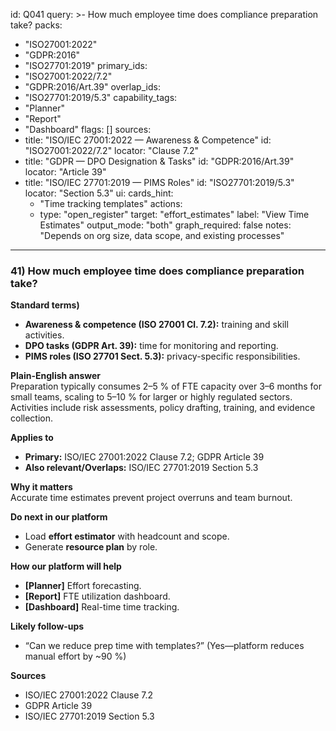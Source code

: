 id: Q041
query: >-
  How much employee time does compliance preparation take?
packs:
  - "ISO27001:2022"
  - "GDPR:2016"
  - "ISO27701:2019"
primary_ids:
  - "ISO27001:2022/7.2"
  - "GDPR:2016/Art.39"
overlap_ids:
  - "ISO27701:2019/5.3"
capability_tags:
  - "Planner"
  - "Report"
  - "Dashboard"
flags: []
sources:
  - title: "ISO/IEC 27001:2022 — Awareness & Competence"
    id: "ISO27001:2022/7.2"
    locator: "Clause 7.2"
  - title: "GDPR — DPO Designation & Tasks"
    id: "GDPR:2016/Art.39"
    locator: "Article 39"
  - title: "ISO/IEC 27701:2019 — PIMS Roles"
    id: "ISO27701:2019/5.3"
    locator: "Section 5.3"
ui:
  cards_hint:
    - "Time tracking templates"
  actions:
    - type: "open_register"
      target: "effort_estimates"
      label: "View Time Estimates"
output_mode: "both"
graph_required: false
notes: "Depends on org size, data scope, and existing processes"
---
### 41) How much employee time does compliance preparation take?

**Standard terms)**
- **Awareness & competence (ISO 27001 Cl. 7.2):** training and skill activities.  
- **DPO tasks (GDPR Art. 39):** time for monitoring and reporting.  
- **PIMS roles (ISO 27701 Sect. 5.3):** privacy-specific responsibilities.

**Plain-English answer**  
Preparation typically consumes 2–5 % of FTE capacity over 3–6 months for small teams, scaling to 5–10 % for larger or highly regulated sectors. Activities include risk assessments, policy drafting, training, and evidence collection.

**Applies to**  
- **Primary:** ISO/IEC 27001:2022 Clause 7.2; GDPR Article 39  
- **Also relevant/Overlaps:** ISO/IEC 27701:2019 Section 5.3

**Why it matters**  
Accurate time estimates prevent project overruns and team burnout.

**Do next in our platform**  
- Load **effort estimator** with headcount and scope.  
- Generate **resource plan** by role.

**How our platform will help**  
- **[Planner]** Effort forecasting.  
- **[Report]** FTE utilization dashboard.  
- **[Dashboard]** Real-time time tracking.

**Likely follow-ups**  
- “Can we reduce prep time with templates?” (Yes—platform reduces manual effort by ~90 %)

**Sources**  
- ISO/IEC 27001:2022 Clause 7.2  
- GDPR Article 39  
- ISO/IEC 27701:2019 Section 5.3

